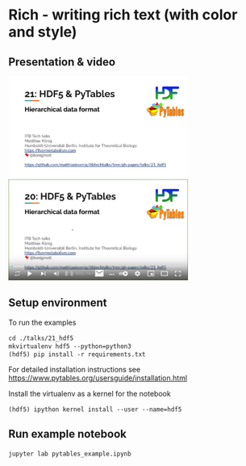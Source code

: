 # Rich - writing rich text (with color and style)
## Presentation & video  
<a href="https://docs.google.com/presentation/d/e/2PACX-1vQj1zUsJSaCvcMoHoUX5n6hagFRAi3Wom20VYVt73qwAgdk3ENKoA97zjHaIN6R6vMER1wQZ4RXdZYK/pub?start=false&loop=false&delayms=3000" target="_blank">
    <img src="./presentation.png" height="200"/>
</a>
  
<a href="https://youtu.be/RhXai1pTqrQ" target="_blank">
    <img src="./video.png" height="200"/>
</a>

## Setup environment
To run the examples 
```
cd ./talks/21_hdf5
mkvirtualenv hdf5 --python=python3
(hdf5) pip install -r requirements.txt
```
For detailed installation instructions see
https://www.pytables.org/usersguide/installation.html 


Install the virtualenv as a kernel for the notebook
```
(hdf5) ipython kernel install --user --name=hdf5
```

## Run example notebook
```shell
jupyter lab pytables_example.ipynb
```
